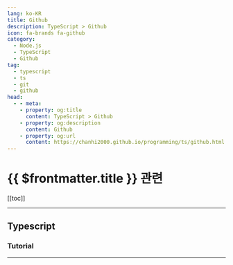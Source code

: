 ```yaml
---
lang: ko-KR
title: Github
description: TypeScript > Github
icon: fa-brands fa-github
category:
  - Node.js
  - TypeScript
  - Github
tag:
  - typescript
  - ts
  - git
  - github
head:
  - - meta:
    - property: og:title
      content: TypeScript > Github
    - property: og:description
      content: Github
    - property: og:url
      content: https://chanhi2000.github.io/programming/ts/github.html
---
```


# {{ $frontmatter.title }} 관련

[[toc]]

---

## Typescript

<MyGithubItems jsonName="lang-ts" />

### Tutorial

<MyGithubItems jsonName="lang-ts-tut" />

---

<TagLinks />